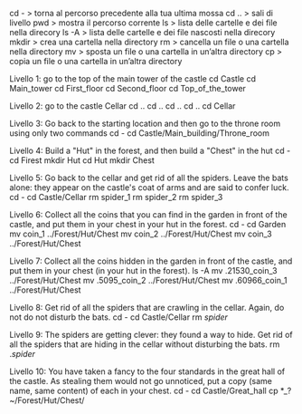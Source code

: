 cd - > torna al percorso precedente alla tua ultima mossa
cd .. > sali di livello
pwd > mostra il percorso corrente
ls > lista delle cartelle e dei file nella direcory
ls -A > lista delle cartelle e dei file nascosti nella direcory
mkdir > crea una cartella nella directory
rm > cancella un file o una cartella nella directory
mv > sposta un file o una cartella in un’altra directory
cp > copia un file o una cartella in un’altra directory

Livello 1: go to the top of the main tower of the castle
cd Castle
cd Main_tower
cd First_floor
cd Second_floor
cd Top_of_the_tower

Livello 2: go to the castle Cellar
cd ..
cd ..
cd ..
cd ..
cd Cellar

Livello 3: Go back to the starting location and then go to the throne room using only two commands
cd -
cd Castle/Main_building/Throne_room

Livello 4: Build a "Hut" in the forest, and then build a "Chest" in the hut
cd -
cd Firest
mkdir Hut
cd Hut
mkdir Chest

Livello 5: Go back to the cellar and get rid of all the spiders. Leave the bats  alone: they appear on the castle's coat of arms and are said to confer luck.
cd -
cd Castle/Cellar
rm spider_1
rm spider_2
rm spider_3

Livello 6: Collect all the coins that you can find in the garden in front of the castle, and put them in your chest in your hut in the forest.
cd -
cd Garden
mv coin_1 ../Forest/Hut/Chest
mv coin_2 ../Forest/Hut/Chest
mv coin_3 ../Forest/Hut/Chest

Livello 7: Collect all the coins hidden in the garden in front of the castle, and put them in your chest (in your hut in the forest).
ls -A
mv .21530_coin_3 ../Forest/Hut/Chest
mv .5095_coin_2 ../Forest/Hut/Chest
mv .60966_coin_1 ../Forest/Hut/Chest

Livello 8: Get rid of all the spiders that are crawling in the cellar. Again, do not do not disturb the bats.
cd -
cd Castle/Cellar
rm *_spider_*

Livello 9: The spiders are getting clever: they found a way to hide. Get rid of all the spiders that are hiding in the cellar without disturbing the bats.
rm .*_spider_*

Livello 10: You have taken a fancy to the four standards in the great hall of the castle. As stealing them would not go unnoticed, put a copy (same name, same content) of each in your chest.
cd -
cd Castle/Great_hall
cp *_? ~/Forest/Hut/Chest/

